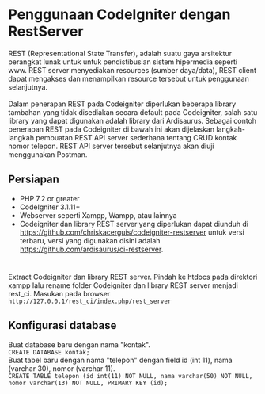 # **Penggunaan CodeIgniter dengan RestServer**
REST (Representational State Transfer), adalah suatu gaya arsitektur perangkat lunak untuk untuk pendistibusian sistem hipermedia seperti www. REST server menyediakan resources (sumber daya/data), REST client dapat mengakses dan menampilkan resource tersebut untuk penggunaan selanjutnya.
<br><br> Dalam penerapan REST pada Codeigniter diperlukan beberapa library tambahan yang tidak disediakan secara default pada Codeigniter, salah satu library yang dapat digunakan adalah library dari Ardisaurus. Sebagai contoh penerapan REST pada Codeigniter di bawah ini akan dijelaskan langkah-langkah pembuatan REST API server sederhana tentang CRUD kontak nomor telepon. REST API server tersebut selanjutnya akan diuji menggunakan Postman.
## Persiapan
* PHP 7.2 or greater
* CodeIgniter 3.1.11+
* Webserver seperti Xampp, Wampp, atau lainnya
* Codeigniter dan library REST server yang diperlukan dapat diunduh di https://github.com/chriskacerguis/codeigniter-restserver untuk versi terbaru, versi yang digunakan disini adalah https://github.com/ardisaurus/ci-restserver.
#  
Extract Codeigniter dan library REST server. Pindah ke htdocs pada direktori xampp lalu rename folder Codeigniter dan library REST server menjadi rest_ci. Masukan pada browser 
<br>`http://127.0.0.1/rest_ci/index.php/rest_server`
## Konfigurasi database
Buat database baru dengan nama "kontak".
<br>`CREATE DATABASE kontak;`
<br>Buat tabel baru dengan nama "telepon" dengan field id (int 11), nama (varchar 30), nomor (varchar 11).
<br> `CREATE TABLE telepon (id int(11) NOT NULL, nama varchar(50) NOT NULL, nomor varchar(13) NOT NULL, PRIMARY KEY (id);`
